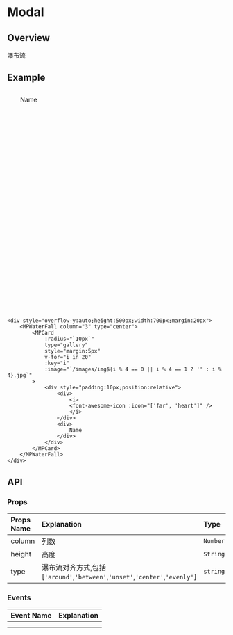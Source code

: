 # Modal
## Overview
瀑布流

## Example
<div style="overflow-y:auto;height:500px;width:700px;margin:20px">
    <MPWaterFall column="3" type="center">
        <MPCard
            :radius="`10px`"
            type="gallery"
            style="margin:5px"
            v-for="i in 20"
            :key="i"
            :image="`/images/img${i % 4 == 0 || i % 4 == 1 ? '' : i % 4}.jpg`"
        >
            <div style="padding:10px;position:relative">
                <div>
                    <i>
                    <font-awesome-icon :icon="['far', 'heart']" />
                    </i>
                </div>
                <div>
                    Name
                </div>
            </div>
        </MPCard>
    </MPWaterFall>
</div>

```vue
<div style="overflow-y:auto;height:500px;width:700px;margin:20px">
    <MPWaterFall column="3" type="center">
        <MPCard
            :radius="`10px`"
            type="gallery"
            style="margin:5px"
            v-for="i in 20"
            :key="i"
            :image="`/images/img${i % 4 == 0 || i % 4 == 1 ? '' : i % 4}.jpg`"
        >
            <div style="padding:10px;position:relative">
                <div>
                    <i>
                    <font-awesome-icon :icon="['far', 'heart']" />
                    </i>
                </div>
                <div>
                    Name
                </div>
            </div>
        </MPCard>
    </MPWaterFall>
</div>
```
## API


### Props
|Props Name|Explanation|Type|Default| 
|:---------|:----------|:---|:------|
|column|列数|`Number`| `3` |
|height|高度|`String`| `100%` |
|type|瀑布流对齐方式,包括[`'around'`,`'between'`,`'unset'`,`'center'`,`'evenly'`]|`string`|`0`|


### Events
<!-- |Event Name|Explanation|Type|Default| -->

|Event Name|Explanation|
|:----------|:-----------|
| | |
| | |
